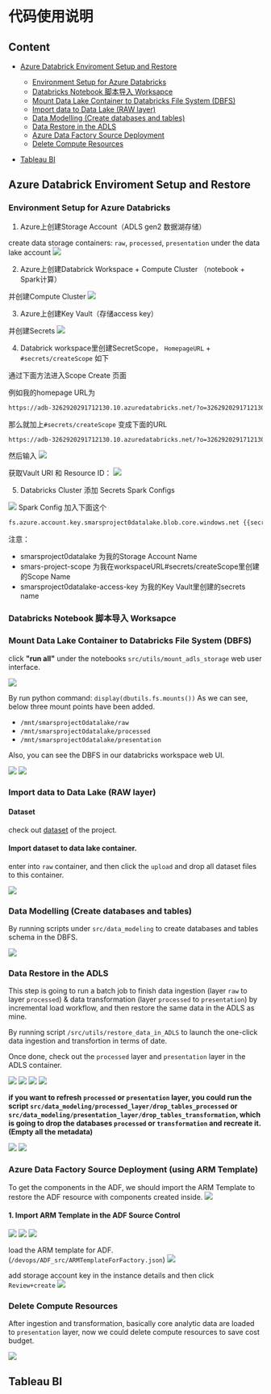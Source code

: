 # 代码使用说明

## Content 

- [Azure Databrick Enviroment Setup and Restore]()
    - [Environment Setup for Azure Databricks]()
    - [Databricks Notebook 脚本导入 Worksapce]()
    - [Mount Data Lake Container to Databricks File System (DBFS)]()
    - [Import data to Data Lake (RAW layer)]()
    - [Data Modelling (Create databases and tables)]()
    - [Data Restore in the ADLS]()
    - [Azure Data Factory Source Deployment]()
    - [Delete Compute Resources]()

- [Tableau BI]()

## Azure Databrick Enviroment Setup and Restore

### Environment Setup for Azure Databricks

1. Azure上创建Storage Account（ADLS gen2 数据湖存储）

create data storage containers: `raw`, `processed`, `presentation` under the data lake account
![](./README/WechatIMG25.jpg)

2. Azure上创建Databrick Workspace + Compute Cluster （notebook + Spark计算）

并创建Compute Cluster
![](./README/cluster-config.png)

3. Azure上创建Key Vault（存储access key）

并创建Secrets
![](./README/WechatIMG21.jpg)

4. Databrick workspace里创建SecretScope， `HomepageURL` + `#secrets/createScope` 如下

通过下面方法进入Scope Create 页面

例如我的homepage URL为
```bash
https://adb-3262920291712130.10.azuredatabricks.net/?o=3262920291712130
```
那么就加上`#secrets/createScope` 变成下面的URL
```bash
https://adb-3262920291712130.10.azuredatabricks.net/?o=3262920291712130#secrets/createScope
```

然后输入
![](./README/WechatIMG19.jpg)

获取Vault URI 和 Resource ID：
![](./README/WechatIMG20.jpg)

5. Databricks Cluster 添加 Secrets Spark Configs

![](./README/WechatIMG23.jpg)
Spark Config 加入下面这个
```bash
fs.azure.account.key.smarsproject0datalake.blob.core.windows.net {{secrets/smars-project-scope/smarsproject0datalake-access-key}}
```
注意：
- smarsproject0datalake 为我的Storage Account Name
- smars-project-scope 为我在workspaceURL#secrets/createScope里创建的Scope Name
- smarsproject0datalake-access-key 为我的Key Vault里创建的secrets name

### Databricks Notebook 脚本导入 Worksapce

### Mount Data Lake Container to Databricks File System (DBFS)

click **"run all"** under the notebooks `src/utils/mount_adls_storage` web user interface.

![](./README/WechatIMG26.jpg)

By run python command: `display(dbutils.fs.mounts())`
As we can see, below three mount points have been added.

- `/mnt/smarsprojectOdatalake/raw`
- `/mnt/smarsprojectOdatalake/processed`
- `/mnt/smarsprojectOdatalake/presentation`

Also, you can see the DBFS in our databricks workspace web UI.

![](./README/WechatIMG29.jpg)
![](./README/WechatIMG28.jpg)

### Import data to Data Lake (RAW layer)

#### Dataset

check out [dataset](../dataset/) of the project.

#### Import dataset to data lake container.

enter into `raw` container, and then click the `upload` and drop all dataset files to this container.

![](./README/WechatIMG27.jpg)

### Data Modelling (Create databases and tables)

By running scripts under `src/data_modeling` to create databases and tables schema in the DBFS.

![](./README/WechatIMG30.jpg)

### Data Restore in the ADLS

This step is going to run a batch job to finish data ingestion (layer `raw` to layer `processed`) & data transformation (layer `processed` to `presentation`) by incremental load workflow, and then restore the same data in the ADLS as mine.

By running script `/src/utils/restore_data_in_ADLS` to launch the one-click data ingestion and transfortion in terms of date.

Once done, check out the `processed` layer and `presentation` layer in the ADLS container.

![](./README/WechatIMG35.jpg)
![](./README/WechatIMG36.jpg)
![](./README/WechatIMG38.jpg)
![](./README/WechatIMG39.jpg)

**if you want to refresh `processed` or `presentation` layer, you could run the script `src/data_modeling/processed_layer/drop_tables_processed` or `src/data_modeling/presentation_layer/drop_tables_transformation`, which is going to drop the databases `processed` or `transformation` and recreate it. (Empty all the metadata)**

![](./README/WechatIMG41.jpg)
![](./README/WechatIMG42.jpg)

### Azure Data Factory Source Deployment (using ARM Template)

To get the components in the ADF, we should import the ARM Template to restore the ADF resource with components created inside.
![](./README/WechatIMG70.jpg)

#### 1. Import ARM Template in the ADF Source Control
![](./README/WechatIMG71.jpg)
![](./README/WechatIMG72.jpg)
![](./README/WechatIMG73.jpg)

load the ARM template for ADF. (`/devops/ADF_src/ARMTemplateForFactory.json`)
![](./README/WechatIMG74.jpg)

add storage account key in the instance details and then click `Review+create`
![](./README/WechatIMG75.jpg)

### Delete Compute Resources

After ingestion and transformation, basically core analytic data are loaded to `presentation` layer, now we could delete compute resources to save cost budget.

![](./README/WechatIMG33.jpg)

## Tableau BI

